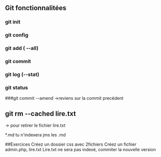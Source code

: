 ## Git fonctionnalitées
### git init
### git config 
### git add ( --all)
### git commit 
### git log (--stat)
### git status
###git commit --amend
->reviens sur la commit precédent
## git rm --cached lire.txt 
-> pour retirer le fichier lire.txt

*.md tu n'indexera jms les .md

##Exercices
Créez un dossier css avec 2fichiers
Créez un fichier admin.php, lire.txt
Lire.txt ne sera pas indexé, commiter la nouvelle version 